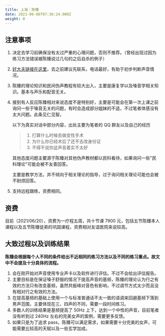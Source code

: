 ```yaml
---
title: 上海｜陈臻
date: 2021-06-06T07:36:24.000Z
weight: 0
---
```


## 注意事项

1. 决定去学习前确保没有太过严重的心理问题，否则不推荐。（曾经出现过因为练习方法错误被陈臻说过几句的之后自杀的例子）
1. [好大夫链接在这里](https://www.haodf.com/doctor/6070455513.html)，去之前建议先联系，电话最好，有助于初步判断声音情况。
1. 陈臻的理论知识和民间伪声教程有较大出入，主要是康复学以及嗓音学相关知识。基本与声乐和配音无关。
1. 接到有人反应陈臻相对来说态度不是特别好，主要是可能会在第一次上课之前询问一些于嗓音无关的问题，有时会造成部分姐妹的不适，不过笔者体感没有太大问题。此条见仁见智。

   以下为真实对话中部分内容，出处主要为笔者的 QQ 群友以及自己的经历

   > 1. 打算什么时候去做变性手术
   > 1. 为什么你已经术后了还不去改身份证
   > 1. 不得不说你这声音着实不太好

   其他态度问题主要源于陈臻对其他伪声教材都以民科看待，如果询问一些"民科理论"可能会被不友善回答。

   主要是教学方法，并不倾向于相关理论的指导，过于询问相关理论可能也会被不耐烦回答。

1. 支持远程跟练，资费相同。

## 资费

目前（2021/06/20），资费为一疗程五周，共十节课 7900 元，包括五节陈臻本人课程以及五节陈臻徒弟的巩固课程，资费相对友谊医院来说较高。

## 大致过程以及训练结果

**陈臻会根据每个人不同的条件给出不近相同的练习方法以及不同的练习重点。故文中不会提及十分具体的流程。**

1. 会在刚开始对声音使用专业声卡以及软件进行评估。不过不会给出评估报告。
1. 主要目标是在保证嗓子舒服的情况下提高声音的基频，陈臻的理论认为行之有效的方法只有改变基频，虽然共振峰对音色有影响，不过调节方式太少而且没有相对行之有效的方法。
1. 在提高基频的基础上使用一个与标准普通话不太一致的语调来回避基频下落到男声范围，主要体现在三、四声的不同，需要一段时间练习。
1. 多数人的训练结果是基频提高了 50Hz 上下，达到一个中性的声音，目前笔者没有听到过 240Hz 左右的完美女声的案例，需要更多反馈。
1. 如果只是为了追求 pass，陈臻可以满足需求，如果需要十分完美的女声，可能需要比较高的天赋以及一些玄学加成。
